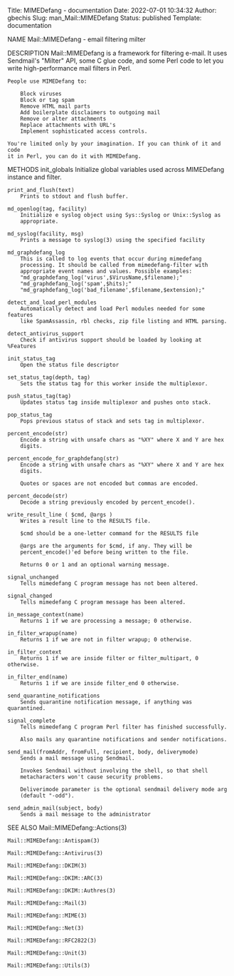 Title: MIMEDefang - documentation
Date: 2022-07-01 10:34:32
Author: gbechis
Slug: man_Mail::MIMEDefang
Status: published
Template: documentation


NAME
    Mail::MIMEDefang - email filtering milter

DESCRIPTION
    Mail::MIMEDefang is a framework for filtering e-mail. It uses Sendmail's
    "Milter" API, some C glue code, and some Perl code to let you write
    high-performance mail filters in Perl.

    People use MIMEDefang to:

        Block viruses
        Block or tag spam
        Remove HTML mail parts
        Add boilerplate disclaimers to outgoing mail
        Remove or alter attachments
        Replace attachments with URL's
        Implement sophisticated access controls.

    You're limited only by your imagination. If you can think of it and code
    it in Perl, you can do it with MIMEDefang.

METHODS
    init_globals
        Initialize global variables used across MIMEDefang instance and
        filter.

    print_and_flush(text)
        Prints to stdout and flush buffer.

    md_openlog(tag, facility)
        Initialize e syslog object using Sys::Syslog or Unix::Syslog as
        appropriate.

    md_syslog(facility, msg)
        Prints a message to syslog(3) using the specified facility

    md_graphdefang_log
        This is called to log events that occur during mimedefang
        processing. It should be called from mimedefang-filter with
        appropriate event names and values. Possible examples:
        "md_graphdefang_log('virus',$VirusName,$filename);"
        "md_graphdefang_log('spam',$hits);"
        "md_graphdefang_log('bad_filename',$filename,$extension);"

    detect_and_load_perl_modules
        Automatically detect and load Perl modules needed for some features
        like SpamAssassin, rbl checks, zip file listing and HTML parsing.

    detect_antivirus_support
        Check if antivirus support should be loaded by looking at %Features

    init_status_tag
        Open the status file descriptor

    set_status_tag(depth, tag)
        Sets the status tag for this worker inside the multiplexor.

    push_status_tag(tag)
        Updates status tag inside multiplexor and pushes onto stack.

    pop_status_tag
        Pops previous status of stack and sets tag in multiplexor.

    percent_encode(str)
        Encode a string with unsafe chars as "%XY" where X and Y are hex
        digits.

    percent_encode_for_graphdefang(str)
        Encode a string with unsafe chars as "%XY" where X and Y are hex
        digits.

        Quotes or spaces are not encoded but commas are encoded.

    percent_decode(str)
        Decode a string previously encoded by percent_encode().

    write_result_line ( $cmd, @args )
        Writes a result line to the RESULTS file.

        $cmd should be a one-letter command for the RESULTS file

        @args are the arguments for $cmd, if any. They will be
        percent_encode()'ed before being written to the file.

        Returns 0 or 1 and an optional warning message.

    signal_unchanged
        Tells mimedefang C program message has not been altered.

    signal_changed
        Tells mimedefang C program message has been altered.

    in_message_context(name)
        Returns 1 if we are processing a message; 0 otherwise.

    in_filter_wrapup(name)
        Returns 1 if we are not in filter wrapup; 0 otherwise.

    in_filter_context
        Returns 1 if we are inside filter or filter_multipart, 0 otherwise.

    in_filter_end(name)
        Returns 1 if we are inside filter_end 0 otherwise.

    send_quarantine_notifications
        Sends quarantine notification message, if anything was quarantined.

    signal_complete
        Tells mimedefang C program Perl filter has finished successfully.

        Also mails any quarantine notifications and sender notifications.

    send_mail(fromAddr, fromFull, recipient, body, deliverymode)
        Sends a mail message using Sendmail.

        Invokes Sendmail without involving the shell, so that shell
        metacharacters won't cause security problems.

        Deliverimode parameter is the optional sendmail delivery mode arg
        (default "-odd").

    send_admin_mail(subject, body)
        Sends a mail message to the administrator

  SEE ALSO
    Mail::MIMEDefang::Actions(3)

    Mail::MIMEDefang::Antispam(3)

    Mail::MIMEDefang::Antivirus(3)

    Mail::MIMEDefang::DKIM(3)

    Mail::MIMEDefang::DKIM::ARC(3)

    Mail::MIMEDefang::DKIM::Authres(3)

    Mail::MIMEDefang::Mail(3)

    Mail::MIMEDefang::MIME(3)

    Mail::MIMEDefang::Net(3)

    Mail::MIMEDefang::RFC2822(3)

    Mail::MIMEDefang::Unit(3)

    Mail::MIMEDefang::Utils(3)
